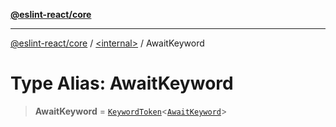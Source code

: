 [**@eslint-react/core**](../../README.md)

***

[@eslint-react/core](../../README.md) / [\<internal\>](../README.md) / AwaitKeyword

# Type Alias: AwaitKeyword

> **AwaitKeyword** = [`KeywordToken`](../interfaces/KeywordToken-1.md)\<[`AwaitKeyword`](../enumerations/SyntaxKind.md#awaitkeyword)\>
